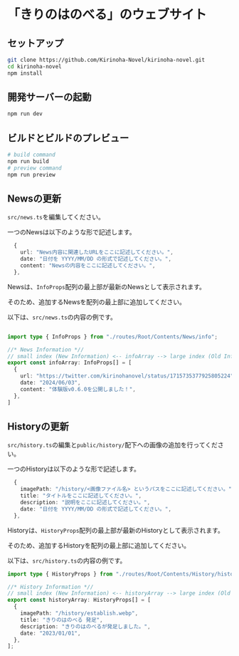 # 「きりのはのべる」のウェブサイト

## セットアップ

```sh
git clone https://github.com/Kirinoha-Novel/kirinoha-novel.git
cd kirinoha-novel
npm install
```

## 開発サーバーの起動

```sh
npm run dev
```

## ビルドとビルドのプレビュー

```sh
# build command
npm run build
# preview command
npm run preview
```

## Newsの更新

`src/news.ts`を編集してください。

一つのNewsは以下のような形で記述します。

```typescript
  {
    url: "News内容に関連したURLをここに記述してください。",
    date: "日付を YYYY/MM/DD の形式で記述してください。",
    content: "Newsの内容をここに記述してください。",
  },
```

Newsは、`InfoProps`配列の最上部が最新のNewsとして表示されます。

そのため、追加するNewsを配列の最上部に追加してください。

以下は、`src/news.ts`の内容の例です。

```typescript

import type { InfoProps } from "./routes/Root/Contents/News/info";

//* News Information *//
// small index (New Information) <-- infoArray --> large index (Old Information)
export const infoArray: InfoProps[] = [
  {
    url: "https://twitter.com/kirinohanovel/status/1715735377925805224",
    date: "2024/06/03",
    content: "体験版v0.6.0を公開しました！",
  },
]
```

## Historyの更新

`src/history.ts`の編集と`public/history/`配下への画像の追加を行ってください。

一つのHistoryは以下のような形で記述します。

```typescript
  {
    imagePath: "/history/<画像ファイル名> というパスをここに記述してください。",
    title: "タイトルをここに記述してください。",
    description: "説明をここに記述してください。",
    date: "日付を YYYY/MM/DD の形式で記述してください。",
  },
```

Historyは、`HistoryProps`配列の最上部が最新のHistoryとして表示されます。

そのため、追加するHistoryを配列の最上部に追加してください。

以下は、`src/history.ts`の内容の例です。

```typescript
import type { HistoryProps } from "./routes/Root/Contents/History/history";

//* History Information *//
// small index (New Information) <-- historyArray --> large index (Old Information)
export const historyArray: HistoryProps[] = [
  {
    imagePath: "/history/establish.webp",
    title: "きりのはのべる 発足",
    description: "きりのはのべるが発足しました。",
    date: "2023/01/01",
  },
];
```
